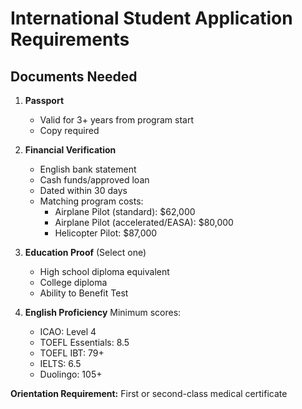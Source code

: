 # International Student Application Requirements

## Documents Needed
1. **Passport**
   - Valid for 3+ years from program start
   - Copy required

2. **Financial Verification**
   - English bank statement
   - Cash funds/approved loan
   - Dated within 30 days
   - Matching program costs:
     * Airplane Pilot (standard): $62,000
     * Airplane Pilot (accelerated/EASA): $80,000
     * Helicopter Pilot: $87,000

3. **Education Proof** (Select one)
   - High school diploma equivalent
   - College diploma
   - Ability to Benefit Test

4. **English Proficiency**
   Minimum scores:
   - ICAO: Level 4
   - TOEFL Essentials: 8.5
   - TOEFL IBT: 79+
   - IELTS: 6.5
   - Duolingo: 105+

**Orientation Requirement:** First or second-class medical certificate
